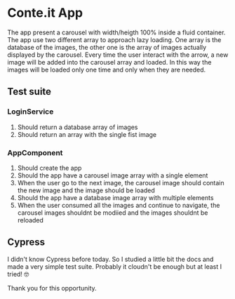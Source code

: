 # Conte.it App

The app present a carousel with width/heigth 100% inside a fluid container.
The app use two different array to approach lazy loading. One array is the database of the images, the other one is the array of images actually displayed by the carousel. Every time the user interact with the arrow, a new image will be added into the carousel array and loaded. In this way the images will be loaded only one time and only when they are needed.
## Test suite
### LoginService
1. Should return a database array of images
2. Should return an array with the single fist image
### AppComponent
1. Should create the app
2. Should the app have a carousel image array with a single element
3. When the user go to the next image, the carousel image should contain the new image and the image should be loaded
4. Should the app have a database image array with multiple elements
5. When the user consumed all the images and continue to navigate, the carousel images shouldnt be modiied and the images shouldnt be reloaded
## Cypress

I didn't know Cypress before today. So I studied a little bit the docs and made a very simple test suite. Probably it cloudn't be enough but at least I tried! 🤓


Thank you for this opportunity.